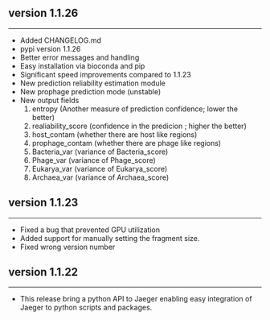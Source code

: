 ## version 1.1.26
---
- Added CHANGELOG.md
- pypi version 1.1.26
- Better error messages and handling
- Easy installation via bioconda and pip
- Significant speed improvements compared to 1.1.23
- New prediction reliability estimation module
- New prophage prediction mode (unstable)
- New output fields 
    1. entropy (Another measure of prediction confidence; lower the better)
    2. realiability_score (confidence in the predicion ; higher the better)
    3. host_contam (whether there are host like regions)
    4. prophage_contam (whether there are phage like regions)
    5. Bacteria_var (variance of Bacteria_score)
    6. Phage_var (variance of Phage_score)
    7. Eukarya_var (variance of Eukarya_score)
    8. Archaea_var (variance of Archaea_score)

## version 1.1.23
---
- Fixed a bug that prevented GPU utilization
- Added support for manually setting the fragment size.
- Fixed wrong version number

## version 1.1.22
---
- This release bring a python API to Jaeger enabling easy integration of Jaeger to python scripts and packages.